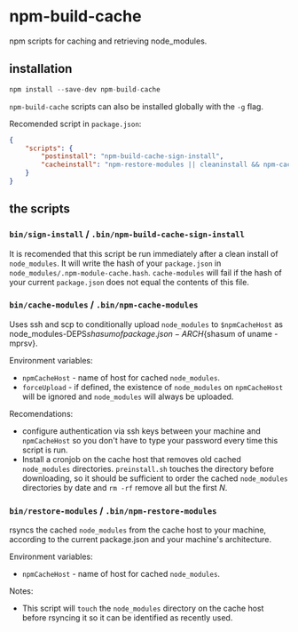 # npm-build-cache

npm scripts for caching and retrieving node_modules.

## installation

```js
npm install --save-dev npm-build-cache
```

`npm-build-cache` scripts can also be installed globally with the `-g` flag.

Recomended script in `package.json`:
```json
{
    "scripts": {
        "postinstall": "npm-build-cache-sign-install",
        "cacheinstall": "npm-restore-modules || cleaninstall && npm-cache-modules"
    }
}
```

## the scripts

### `bin/sign-install` / `.bin/npm-build-cache-sign-install`

It is recomended that this script be run immediately after a clean install of `node_modules`. It will write the hash of your `package.json` in `node_modules/.npm-module-cache.hash`. `cache-modules` will fail if the hash of your current `package.json` does not equal the contents of this file.

### `bin/cache-modules` / `.bin/npm-cache-modules`

Uses ssh and scp to conditionally upload `node_modules` to `$npmCacheHost` as node_modules-DEPS${shasum of package.json}-ARCH${shasum of uname -mprsv}.

Environment variables:
* `npmCacheHost` - name of host for cached `node_modules`.
* `forceUpload` - if defined, the existence of `node_modules` on `npmCacheHost` will be ignored and `node_modules` will always be uploaded.

Recomendations:

* configure authentication via ssh keys between your machine and `npmCacheHost` so you don't have to type your password every time this script is run.
* Install a cronjob on the cache host that removes old cached `node_modules` directories. `preinstall.sh` touches the directory before downloading, so it should be sufficient to order the cached `node_modules` directories by date and `rm -rf` remove all but the first _N_.


### `bin/restore-modules` / `.bin/npm-restore-modules`

rsyncs the cached `node_modules` from the cache host to your machine, according to the current package.json and your machine's architecture.

Environment variables:
* `npmCacheHost` - name of host for cached `node_modules`.

Notes:
* This script will `touch` the `node_modules` directory on the cache host before rsyncing it so it can be identified as recently used.